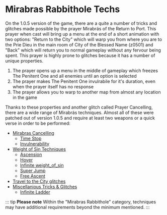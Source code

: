 # Mirabras Rabbithole Techs

On the 1.0.5 version of the game, there are a quite a number of tricks and glitches made possible by the prayer Mirabrás of the Return to Port. This prayer when cast will bring up a menu at the end of a short animation with two options: "Return to the City" which will warp you from where you are to the Prie Dieu in the main room of City of the Blessed Name (z0501) and "Back" which will return you to normal gameplay without any fervour being spent. This prayer is highly prone to glitches because it has a number of unique properties.

1. The prayer opens up a menu in the middle of gameplay which freezes The Penitent One and all enemies until an option is selected
2. The prayer makes The Penitent One invulrabile for it's duration, even when the prayer itself has no response
3. The prayer allows you to warp to another map from almost any location in the game

Thanks to these properties and another glitch called Prayer Cancelling, there are a wide range of Mirabrás techniques. Almost all of these were patched out of version 1.0.5 and require at least two weapons or a quick verse in order to be performed:

- [Mirabras Cancelling](mirabras_cancel/)
  - [Time Stop](mirabras_cancel/time_stop)
  - [Invulnerability](mirabras_cancel/invulnerability)
- [Weight of Sin Techniques](weight_of_sin/)
  - [Ascension](weight_of_sin/ascension)
  - [Hover](weight_of_sin/hover)
  - [Infinite weight_of_sin](weight_of_sin/infinite_WoS)
  - [Super Jump](weight_of_sin/super_jump)
  - [Free Ascent](weight_of_sin/free_ascent)
- [Travel to the City glitches](travel_to_city/)
- [Miscellanious Tricks & Glitches](other/index.md)
  - [Infinite Ladder](other/infinite_ladder.md)

::: tip **Please note**
Within the "Mirabras Rabbithole" category, techniques may have additional requirements beyond the minimum mentioned.
:::
